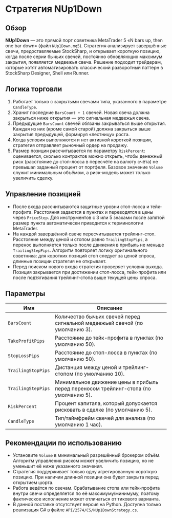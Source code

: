 # Стратегия NUp1Down

## Обзор
**NUp1Down** — это прямой порт советника MetaTrader 5 «N bars up, then one bar down» (файл `NUp1Down.mq5`).
Стратегия анализирует завершённые свечи, предоставляемые StockSharp, и открывает короткую позицию, когда после серии
бычьих свечей, постоянно обновляющих максимум закрытия, появляется медвежья свеча. Решение подходит трейдерам, которые хотят
автоматизировать классический разворотный паттерн в StockSharp Designer, Shell или Runner.

## Логика торговли
1. Работает только с закрытыми свечами типа, указанного в параметре `CandleType`.
2. Хранит последние `BarsCount + 1` свечей. Новая свеча должна закрыться ниже открытия — это сигнальная медвежья свеча.
3. Предыдущие `BarsCount` свечей обязаны закрываться выше открытия. Каждая из них (кроме самой старой) должна закрыться выше
   закрытия предыдущей, формируя «лестницу» роста.
4. Когда условия выполняются и нет активной короткой позиции, стратегия отправляет рыночный ордер на продажу.
5. Размер позиции рассчитывается по параметру `RiskPercent`: оценивается, сколько контрактов можно открыть, чтобы денежный риск
   (расстояние до стоп-лосса в пересчёте на валюту счёта) не превышал заданный процент от портфеля. Базовое значение `Volume`
   служит минимальным объёмом, а риск-модель может только увеличить сделку.

## Управление позицией
- После входа рассчитываются защитные уровни стоп-лосса и тейк-профита. Расстояния задаются в пунктах и переводятся в цены
  через `PriceStep`. Для инструментов с 3 или 5 знаками после запятой размер пункта автоматически приводится к терминологии
  MetaTrader.
- На каждой завершённой свече пересчитывается трейлинг-стоп. Расстояние между ценой и стопом равно `TrailingStopPips`, а перенос
  выполняется только после движения в прибыль не меньше `TrailingStepPips`. Алгоритм повторяет логику оригинального советника:
  для коротких позиций стоп следует за ценой спроса, длинные позиции стратегия не открывает.
- Перед поиском нового входа стратегия проверяет условия выхода. Позиция закрывается при достижении стоп-лосса, тейк-профита
  или после подтягивания трейлинг-стопа выше текущей цены спроса.

## Параметры
| Имя | Описание |
| --- | -------- |
| `BarsCount` | Количество бычьих свечей перед сигнальной медвежьей свечой (по умолчанию 3). |
| `TakeProfitPips` | Расстояние до тейк-профита в пунктах (по умолчанию 50). |
| `StopLossPips` | Расстояние до стоп-лосса в пунктах (по умолчанию 50). |
| `TrailingStopPips` | Дистанция между ценой и трейлинг-стопом (по умолчанию 10). |
| `TrailingStepPips` | Минимальное движение цены в прибыль перед переносом трейлинг-стопа (по умолчанию 5). |
| `RiskPercent` | Процент капитала, который допускается рисковать в сделке (по умолчанию 5). |
| `CandleType` | Тип/таймфрейм свечей для анализа (по умолчанию 1 час). |

## Рекомендации по использованию
- Установите `Volume` в минимальный разрешённый брокером объём. Алгоритм управления риском может увеличить позицию, но не
  уменьшит её ниже указанного значения.
- Стратегия поддерживает только одну агрегированную короткую позицию. При наличии длинной позиции она будет закрыта перед
  открытием шорта.
- Работа ведётся по свечам. Срабатывание стопа или тейк-профита внутри свечи определяется по её максимуму/минимуму, поэтому
  фактическое исполнение может отличаться от тикового варианта.
- В данной поставке отсутствует версия на Python. Доступна только реализация C# в файле `API/2574/CS/NUp1DownStrategy.cs`.
